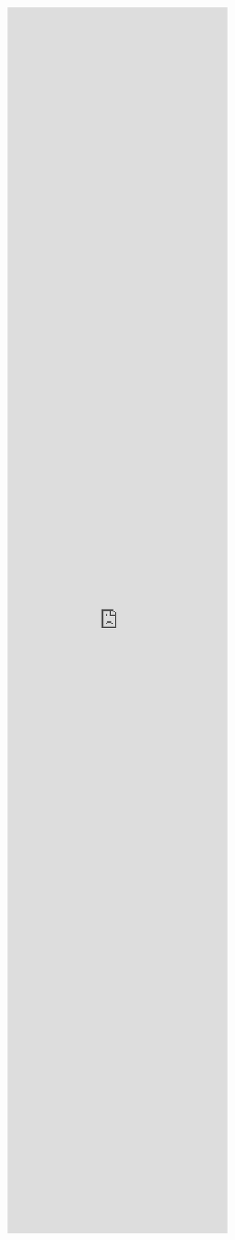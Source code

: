 <iframe src="https://qbeenslee.com/article/hugo-support-map-shortcodes/" width="100%" height="2800px" frameborder="0" scrolling="no" allowfullscreen="true"></iframe>